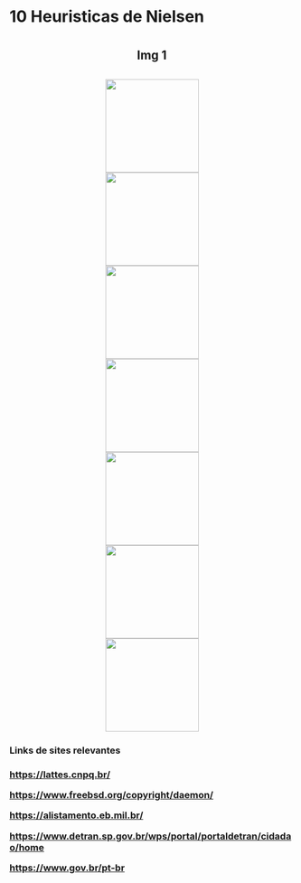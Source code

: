 # 10 Heuristicas de Nielsen <h1>

  
<div align="center">

<h2>Img 1<h2>
  <img height="165em" src="">
  
  <br>
  <img height="165em" src="">
  <br>
  <img height="165em" src="">
  <br>
  <img height="165em" src="">
  <br>
  <img height="165em" src="">
  <br>
  <img height="165em" src="">
  <br>
  <img height="165em" src="">
</div>
  
  
<h3> Links de sites relevantes <h3>
  
https://lattes.cnpq.br/

https://www.freebsd.org/copyright/daemon/
  
https://alistamento.eb.mil.br/
  
https://www.detran.sp.gov.br/wps/portal/portaldetran/cidadao/home

https://www.gov.br/pt-br
